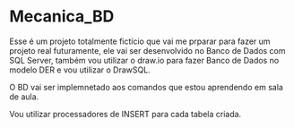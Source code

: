 # Mecanica_BD

Esse é um projeto totalmente fictício que vai me prparar para fazer um projeto real futuramente, ele vai ser desenvolvido no Banco de Dados com SQL Server, também vou utilizar o draw.io para fazer Banco de Dados no modelo DER e vou utilizar o DrawSQL.

O BD vai ser implemnetado aos comandos que estou aprendendo em sala de aula.

Vou utilizar processadores de INSERT para cada tabela criada.
